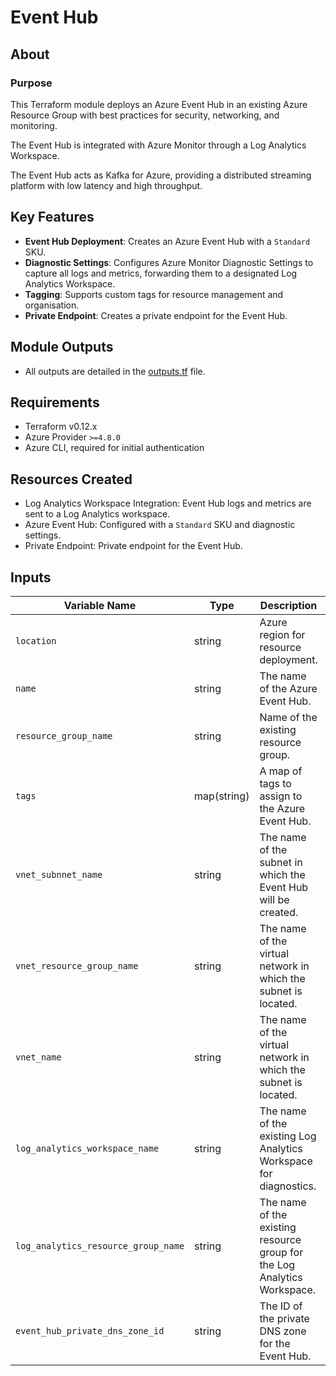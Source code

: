 # Event Hub

## About

### Purpose
This Terraform module deploys an Azure Event Hub in an existing Azure Resource Group with best practices for security, networking, and monitoring.

The Event Hub is integrated with Azure Monitor through a Log Analytics Workspace.

The Event Hub acts as Kafka for Azure, providing a distributed streaming platform with low latency and high throughput.

## Key Features
- **Event Hub Deployment**: Creates an Azure Event Hub with a `Standard` SKU.
- **Diagnostic Settings**: Configures Azure Monitor Diagnostic Settings to capture all logs and metrics, forwarding them to a designated Log Analytics Workspace.
- **Tagging**: Supports custom tags for resource management and organisation.
- **Private Endpoint**: Creates a private endpoint for the Event Hub.

## Module Outputs
- All outputs are detailed in the [outputs.tf](outputs.tf) file.

## Requirements
- Terraform v0.12.x
- Azure Provider `>=4.8.0`
- Azure CLI, required for initial authentication

## Resources Created

- Log Analytics Workspace Integration: Event Hub logs and metrics are sent to a Log Analytics workspace.
- Azure Event Hub: Configured with a `Standard` SKU and diagnostic settings.
- Private Endpoint: Private endpoint for the Event Hub.

## Inputs
| Variable Name                       | Type        | Description                                                              | Required | Default    |
|-------------------------------------|-------------|--------------------------------------------------------------------------|----------|------------|
| `location`                          | string      | Azure region for resource deployment.                                    | Yes      | `UK South` |
| `name`                              | string      | The name of the Azure Event Hub.                                         | Yes      | N/A        |
| `resource_group_name`               | string      | Name of the existing resource group.                                     | Yes      | N/A        |
| `tags`                              | map(string) | A map of tags to assign to the Azure Event Hub.                          | No       | `{}`       |
| `vnet_subnnet_name`                 | string      | The name of the subnet in which the Event Hub will be created.           | Yes      | N/A        |
| `vnet_resource_group_name`          | string      | The name of the virtual network in which the subnet is located.          | Yes      | N/A        |
| `vnet_name`                         | string      | The name of the virtual network in which the subnet is located.          | Yes      | N/A        |
| `log_analytics_workspace_name`      | string      | The name of the existing Log Analytics Workspace for diagnostics.        | Yes      | N/A        |
| `log_analytics_resource_group_name` | string      | The name of the existing resource group for the Log Analytics Workspace. | Yes      | N/A        |
| `event_hub_private_dns_zone_id`     | string      | The ID of the private DNS zone for the Event Hub.                        | Yes      | N/A        |

